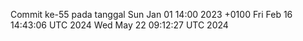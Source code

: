 Commit ke-55 pada tanggal Sun Jan 01 14:00 2023 +0100
Fri Feb 16 14:43:06 UTC 2024
Wed May 22 09:12:27 UTC 2024
